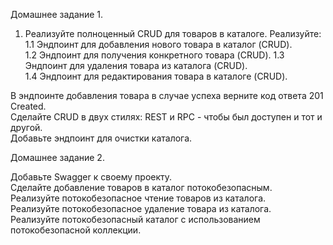 Домашнее задание 1.

1. Реализуйте полноценный CRUD для товаров в каталоге. Реализуйте:  
1.1 Эндпоинт для добавления нового товара в каталог (CRUD).  
1.2 Эндпоинт для получения конкретного товара (CRUD).
1.3 Эндпоинт для удаления товара из каталога (CRUD).  
1.4 Эндпоинт для редактирования товара в каталоге (CRUD).
   
В эндпоинте добавления товара в случае успеха верните код ответа 201 Created.  
Сделайте CRUD в двух стилях: REST и RPC - чтобы был доступен и тот и другой.  
Добавьте эндпоинт для очистки каталога.

Домашнее задание 2.

Добавьте Swagger к своему проекту.  
Сделайте добавление товаров в каталог потокобезопасным.  
Реализуйте потокобезопасное чтение товаров из каталога.  
Реализуйте потокобезопасное удаление товара из каталога.  
Реализуйте потокобезопасный каталог с использованием потокобезопасной коллекции.  
